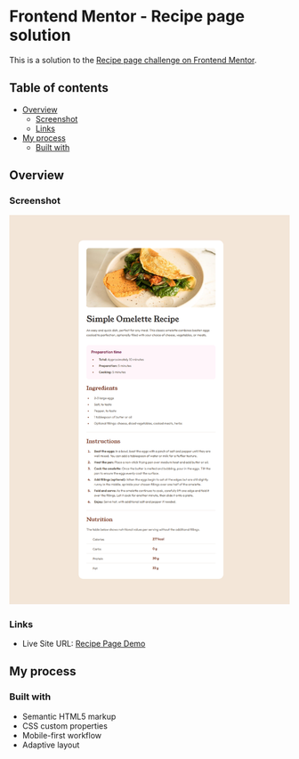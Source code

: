 # Frontend Mentor - Recipe page solution

This is a solution to the [Recipe page challenge on Frontend Mentor](https://www.frontendmentor.io/challenges/recipe-page-KiTsR8QQKm).

## Table of contents

- [Overview](#overview)
  - [Screenshot](#screenshot)
  - [Links](#links)
- [My process](#my-process)
  - [Built with](#built-with)

## Overview

### Screenshot

![](./screenshot.png)

### Links

- Live Site URL: [Recipe Page Demo](https://svetlanakachan.github.io/fm-challenges/recipe-page/)

## My process

### Built with

- Semantic HTML5 markup
- CSS custom properties
- Mobile-first workflow
- Adaptive layout
